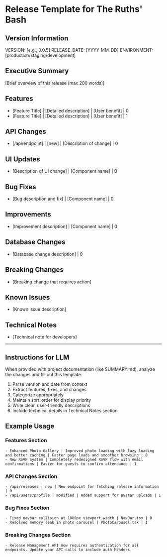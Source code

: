 # Release Template for The Ruths' Bash

## Version Information
VERSION: [e.g., 3.0.5]
RELEASE_DATE: [YYYY-MM-DD]
ENVIRONMENT: [production/staging/development]

## Executive Summary
[Brief overview of this release (max 200 words)]

## Features
<!-- Format: TITLE | DESCRIPTION | BENEFIT | SORT_ORDER -->
- [Feature Title] | [Detailed description] | [User benefit] | 0
- [Feature Title] | [Detailed description] | [User benefit] | 1

## API Changes
<!-- Format: ENDPOINT | TYPE (new/modified/deprecated/removed) | DESCRIPTION | SORT_ORDER -->
- [/api/endpoint] | [new] | [Description of change] | 0

## UI Updates
<!-- Format: DESCRIPTION | COMPONENT | SORT_ORDER -->
- [Description of UI change] | [Component name] | 0

## Bug Fixes
<!-- Format: DESCRIPTION | COMPONENT | SORT_ORDER -->
- [Bug description and fix] | [Component name] | 0

## Improvements
<!-- Format: DESCRIPTION | COMPONENT | SORT_ORDER -->
- [Improvement description] | [Component name] | 0

## Database Changes
<!-- Format: DESCRIPTION | SORT_ORDER -->
- [Database change description] | 0

## Breaking Changes
<!-- Format: CONTENT -->
- [Breaking change that requires action]

## Known Issues
<!-- Format: CONTENT -->
- [Known issue description]

## Technical Notes
<!-- Format: CONTENT -->
- [Technical note for developers]

---

## Instructions for LLM
When provided with project documentation (like SUMMARY.md), analyze the changes and fill out this template:
1. Parse version and date from context
2. Extract features, fixes, and changes
3. Categorize appropriately
4. Maintain sort_order for display priority
5. Write clear, user-friendly descriptions
6. Include technical details in Technical Notes section

## Example Usage

### Features Section
```
- Enhanced Photo Gallery | Improved photo loading with lazy loading and better caching | Faster page loads and smoother browsing | 0
- New RSVP System | Completely redesigned RSVP flow with email confirmations | Easier for guests to confirm attendance | 1
```

### API Changes Section
```
- /api/releases | new | New endpoint for fetching release information | 0
- /api/users/profile | modified | Added support for avatar uploads | 1
```

### Bug Fixes Section
```
- Fixed navbar collision at 1880px viewport width | NavBar.tsx | 0
- Resolved memory leak in photo carousel | PhotoCarousel.tsx | 1
```

### Breaking Changes Section
```
- Release Management API now requires authentication for all endpoints. Update your API calls to include auth headers.
```
